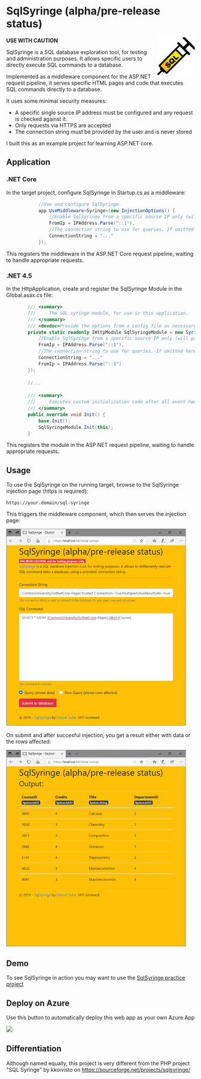 # SqlSyringe (alpha/pre-release status)

<img src="https://raw.githubusercontent.com/suterma/SqlSyringe/master/doc/icon.gif" alt="icon" width="100" align="right">

**USE WITH CAUTION**

SqlSyringe is a SQL database exploration tool, for testing and administration purposes. It allows specific users to directly execute SQL commands to a database.

Implemented as a middleware component for the ASP.NET request pipeline, it serves specific HTML pages and code that executes SQL commands directly to a database.

It uses some minimal security measures:

  * A specific single source IP address must be configured and any request is checked against it.
  * Only requests via HTTPS are accepted
  * The connection string must be provided by the user and is never stored

I built this as an example project for learning ASP.NET core.

## Application
### .NET Core
In the target project, configure SqlSyringe in Startup.cs as a middleware:

```csharp
            //Use and configure SqlSyringe.
            app.UseMiddleware<Syringe>(new InjectionOptions() {
                //Enable SqlSyringe from a specific source IP only (will pass over request otherwise). Example: "::1" is IPv6 localhost
                FromIp = IPAddress.Parse("::1"), 
                //The connection string to use for queries. If omitted here, the user must provide it with each request.
                ConnectionString = "..."
            });
```
This registers the middleware in the ASP.NET Core request pipeline, waiting to handle appropriate requests.

### .NET 4.5

In the HttpApplication, create and register the SqlSyringe Module in the Global.asax.cs file:
```csharp
        /// <summary>
        ///     The SQL syringe module, for use in this application.
        /// </summary>
        /// <devdoc>Provide the options from a config file as necessary.</devdoc>
        private static readonly IHttpModule SqlSyringeModule = new Syringe(new InjectionOptions {
            //Enable SqlSyringe from a specific source IP only (will pass over request otherwise). Example: "::1" is IPv6 localhost
            FromIp = IPAddress.Parse("::1"), 
            //The connection string to use for queries. If omitted here, the user must provide it with each request.
            ConnectionString = "..."
            FromIp = IPAddress.Parse("::1")
        });
        
        //...
        
        /// <summary>
        ///     Executes custom initialization code after all event handler modules have been added.
        /// </summary>
        public override void Init() {
            base.Init();
            SqlSyringeModule.Init(this);
        }
```
This registers the module in the ASP.NET request pipeline, waiting to handle appropriate requests.

## Usage

To use the SqlSyringe on the running target, browse to the SqlSyringe injection page (https is required):

    https://your.domain/sql-syringe
    
This triggers the middleware component, which then serves the injection page:    

<img src="https://raw.githubusercontent.com/suterma/SqlSyringe/master/doc/sql-syringe-input.PNG" alt="The SQL injection page of SqlSyringe" width="480">

On submit and after succesful injection, you get a result either with data or the rows affected:

<img src="https://raw.githubusercontent.com/suterma/SqlSyringe/master/doc/sql-syringe-select-output.PNG" alt="sql-syringe-select-output.PNG" width="480">

## Demo
To see SqlSyringe in action you may want to use the [SqlSyringe practice project](https://github.com/suterma/SqlSyringe-Practice)

## Deploy on Azure
Use this button to automatically deploy this web app as your own Azure App

<a href="https://azuredeploy.net/" target="_blank"><img src="http://azuredeploy.net/deploybutton.png"/></a>

## Differentiation
Although named equally, this project is very different from the PHP project "SQL Syringe" by kkoivisto on https://sourceforge.net/projects/sqlsyringe/
